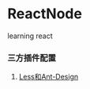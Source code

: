 # ReactNode
learning react

### 三方插件配置
1. [Less和Ant-Design](https://github.com/mochixuan/ReactNode/blob/master/最新Less和Ant配置.md)
